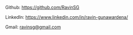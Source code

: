Github: https://github.com/RavinSG

LinkedIn: https://www.linkedin.com/in/ravin-gunawardena/

Gmail: ravinsg@gmail.com
